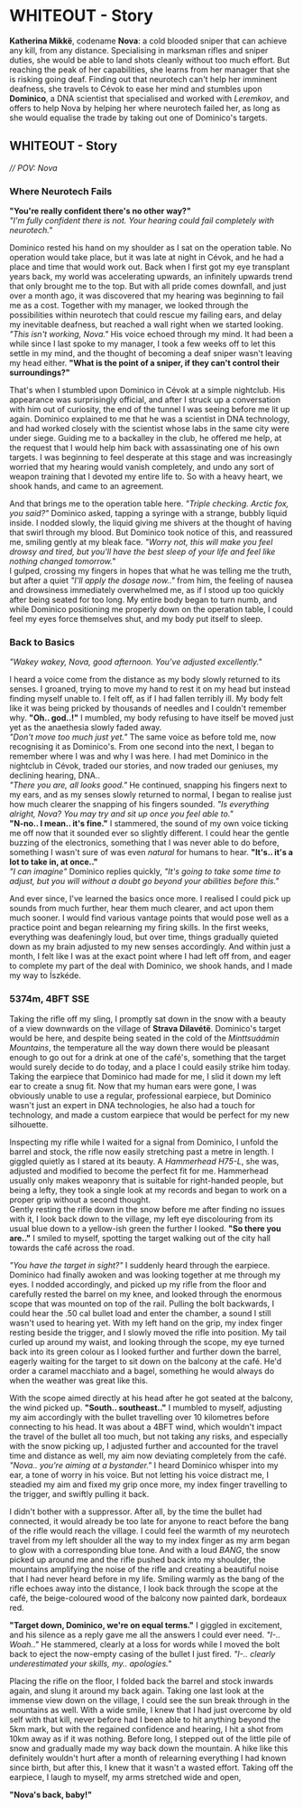 # WHITEOUT - Story
**Katherina Mikkë**, codename **Nova**: a cold blooded sniper that can achieve any kill, from any distance. Specialising in marksman rifles and sniper duties, she would be able to land shots cleanly without too much effort. But reaching the peak of her capabilities, she learns from her manager that she is risking going deaf. Finding out that neurotech can't help her imminent deafness, she travels to Cévok to ease her mind and stumbles upon **Dominico**, a DNA scientist that specialised and worked with *Leremkov*, and offers to help Nova by helping her where neurotech failed her, as long as she would equalise the trade by taking out one of Dominico's targets.

## WHITEOUT - Story
*// POV: Nova*
### Where Neurotech Fails
**"You're really confident there's no other way?"** \
*"I'm fully confident there is not. Your hearing could fail completely with neurotech."*

Dominico rested his hand on my shoulder as I sat on the operation table. No operation would take place, but it was late at night in Cévok, and he had a place and time that would work out. Back when I first got my eye transplant years back, my world was accelerating upwards, an infinitely upwards trend that only brought me to the top. But with all pride comes downfall, and just over a month ago, it was discovered that my hearing was beginning to fail me as a cost. Together with my manager, we looked through the possibilities within neurotech that could rescue my failing ears, and delay my inevitable deafness, but reached a wall right when we started looking. *"This isn't working, Nova."* His voice echoed through my mind. It had been a while since I last spoke to my manager, I took a few weeks off to let this settle in my mind, and the thought of becoming a deaf sniper wasn't leaving my head either. **"What is the point of a sniper, if they can't control their surroundings?"**

That's when I stumbled upon Dominico in Cévok at a simple nightclub. His appearance was surprisingly official, and after I struck up a conversation with him out of curiosity, the end of the tunnel I was seeing before me lit up again. Dominico explained to me that he was a scientist in DNA technology, and had worked closely with the scientist whose labs in the same city were under siege. Guiding me to a backalley in the club, he offered me help, at the request that I would help him back with assassinating one of his own targets. I was beginning to feel desperate at this stage and was increasingly worried that my hearing would vanish completely, and undo any sort of weapon training that I devoted my entire life to. So with a heavy heart, we shook hands, and came to an agreement.

And that brings me to the operation table here. *"Triple checking. Arctic fox, you said?"* Dominico asked, tapping a syringe with a strange, bubbly liquid inside. I nodded slowly, the liquid giving me shivers at the thought of having that swirl through my blood. But Dominico took notice of this, and reassured me, smiling gently at my bleak face. *"Worry not, this will make you feel drowsy and tired, but you'll have the best sleep of your life and feel like nothing changed tomorrow."* \
I gulped, crossing my fingers in hopes that what he was telling me the truth, but after a quiet *"I'll apply the dosage now.."* from him, the feeling of nausea and drowsiness immediately overwhelmed me, as if I stood up too quickly after being seated for too long. My entire body began to turn numb, and while Dominico positioning me properly down on the operation table, I could feel my eyes force themselves shut, and my body put itself to sleep.
### Back to Basics
*"Wakey wakey, Nova, good afternoon. You've adjusted excellently."* 

I heard a voice come from the distance as my body slowly returned to its senses. I groaned, trying to move my hand to rest it on my head but instead finding myself unable to. I felt off, as if I had fallen terribly ill. My body felt like it was being pricked by thousands of needles and I couldn't remember why. **"Oh.. god..!"** I mumbled, my body refusing to have itself be moved just yet as the anaethesia slowly faded away. \
*"Don't move too much just yet."* The same voice as before told me, now recognising it as Dominico's. From one second into the next, I began to remember where I was and why I was here. I had met Dominico in the nightclub in Cévok, traded our stories, and now traded our geniuses, my declining hearing, DNA.. \
*"There you are, all looks good."* He continued, snapping his fingers next to my ears, and as my senses slowly returned to normal, I began to realise just how much clearer the snapping of his fingers sounded. *"Is everything alright, Nova? You may try and sit up once you feel able to."* \
**"N-no.. I mean.. it's fine."** I stammered, the sound of my own voice ticking me off now that it sounded ever so slightly different. I could hear the gentle buzzing of the electronics, something that I was never able to do before, something I wasn't sure of was even *natural* for humans to hear. **"It's.. it's a lot to take in, at once.."** \
*"I can imagine"* Dominico replies quickly, *"It's going to take some time to adjust, but you will without a doubt go beyond your abilities before this."*

And ever since, I've learned the basics once more. I realised I could pick up sounds from much further, hear them much clearer, and act upon them much sooner. I would find various vantage points that would pose well as a practice point and began relearning my firing skills. In the first weeks, everything was deafeningly loud, but over time, things gradually quieted down as my brain adjusted to my new senses accordingly. And within just a month, I felt like I was at the exact point where I had left off from, and eager to complete my part of the deal with Dominico, we shook hands, and I made my way to Íszkéde.

### 5374m, 4BFT SSE
Taking the rifle off my sling, I promptly sat down in the snow with a beauty of a view downwards on the village of **Strava Dilavétë**. Dominico's target would be here, and despite being seated in the cold of the *Minttsuáámin Mountains*, the temperature all the way down there would be pleasant enough to go out for a drink at one of the café's, something that the target would surely decide to do today, and a place I could easily strike him today. \
Taking the earpiece that Dominico had made for me, I slid it down my left ear to create a snug fit. Now that my human ears were gone, I was obviously unable to use a regular, professional earpiece, but Dominico wasn't just an expert in DNA technologies, he also had a touch for technology, and made a custom earpiece that would be perfect for my new silhouette.

Inspecting my rifle while I waited for a signal from Dominico, I unfold the barrel and stock, the rifle now easily stretching past a metre in length. I giggled quietly as I stared at its beauty. A *Hammerhead H75-L*, she was, adjusted and modified to become the perfect fit for me. Hammerhead usually only makes weaponry that is suitable for right-handed people, but being a lefty, they took a single look at my records and began to work on a proper grip without a second thought. \
Gently resting the rifle down in the snow before me after finding no issues with it, I look back down to the village, my left eye discolouring from its usual blue down to a yellow-ish green the further I looked. **"So there you are.."** I smiled to myself, spotting the target walking out of the city hall towards the café across the road. 

*"You have the target in sight?"* I suddenly heard through the earpiece. Dominico had finally awoken and was looking together at me through my eyes. I nodded accordingly, and picked up my rifle from the floor and carefully rested the barrel on my knee, and looked through the enormous scope that was mounted on top of the rail. Pulling the bolt backwards, I could hear the .50 cal bullet load and enter the chamber, a sound I still wasn't used to hearing yet. With my left hand on the grip, my index finger resting beside the trigger, and I slowly moved the rifle into position. My tail curled up around my waist, and looking through the scope, my eye turned back into its green colour as I looked further and further down the barrel, eagerly waiting for the target to sit down on the balcony at the café. He'd order a caramel macchiato and a bagel, something he would always do when the weather was great like this.

With the scope aimed directly at his head after he got seated at the balcony, the wind picked up. **"South.. southeast.."** I mumbled to myself, adjusting my aim accordingly with the bullet travelling over 10 kilometres before connecting to his head. It was about a 4BFT wind, which wouldn't impact the travel of the bullet all too much, but not taking any risks, and especially with the snow picking up, I adjusted further and accounted for the travel time and distance as well, my aim now deviating completely from the café. \
*"Nova.. you're aiming at a bystander."* I heard Dominico whisper into my ear, a tone of worry in his voice. But not letting his voice distract me, I steadied my aim and fixed my grip once more, my index finger travelling to the trigger, and swiftly pulling it back.

I didn't bother with a suppressor. After all, by the time the bullet had connected, it would already be too late for anyone to react before the bang of the rifle would reach the village. I could feel the warmth of my neurotech travel from my left shoulder all the way to my index finger as my arm began to glow with a corresponding blue tone. And with a loud *BANG*, the snow picked up around me and the rifle pushed back into my shoulder, the mountains amplifying the noise of the rifle and creating a beautiful noise that I had never heard before in my life. Smiling warmly as the bang of the rifle echoes away into the distance, I look back through the scope at the café, the beige-coloured wood of the balcony now painted dark, bordeaux red. 

**"Target down, Dominico, we're on equal terms."** I giggled in excitement, and his silence as a reply gave me all the answers I could ever need. *"I-.. Woah.."* He stammered, clearly at a loss for words while I moved the bolt back to eject the now-empty casing of the bullet I just fired. *"I-.. clearly underestimated your skills, my.. apologies."*

Placing the rifle on the floor, I folded back the barrel and stock inwards again, and slung it around my back again. Taking one last look at the immense view down on the village, I could see the sun break through in the mountains as well. With a wide smile, I knew that I had just overcome by old self with that kill, never before had I been able to hit anything beyond the 5km mark, but with the regained confidence and hearing, I hit a shot from 10km away as if it was nothing. Before long, I stepped out of the little pile of snow and gradually made my way back down the mountain. A hike like this definitely wouldn't hurt after a month of relearning everything I had known since birth, but after this, I knew that it wasn't a wasted effort. Taking off the earpiece, I laugh to myself, my arms stretched wide and open,

**"Nova's back, baby!"**

